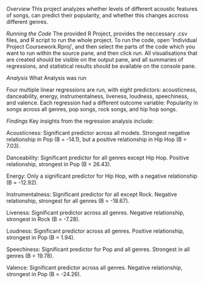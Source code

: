 

_Overview_
This project analyzes whether levels of different acoustic features of songs, can predict their popularity, and whether this changes accross different genres.

_Running the Code_
The provided R Project, provides the neccessary .csv files, and R script to run the whole project.
To run the code, open 'Individual Project Coursework.Rproj', and then select the parts of the code which you want to run within the source pane, and then click run. All visualisations that are created should be visible on the output pane, and all summaries of regressions, and statistical results should be available on the console pane.

_Analysis_
  What Analysis was run

Four multiple linear regressions are run, with eight predictors: acousticness, danceability, energy, instrumentalness, liveness, loudness, speechiness, and valence. Each regression had a different outcome variable: Popularity in songs across all genres, pop songs, rock songs, and hip hop songs.

_Findings_
  Key insights from the regression analysis include:

Acousticness: Significant predictor across all models. Strongest negative relationship in Pop (B = -14.1), but a positive relationship in Hip Hop (B = 7.03).

Danceability: Significant predictor for all genres except Hip Hop. Positive relationship, strongest in Pop (B = 26.43).

Energy: Only a significant predictor for Hip Hop, with a negative relationship (B = -12.92).

Instrumentalness: Significant predictor for all except Rock. Negative relationship, strongest for all genres (B = -18.67).

Liveness: Significant predictor across all genres. Negative relationship, strongest in Rock (B = -7.28).

Loudness: Significant predictor across all genres. Positive relationship, strongest in Pop (B = 1.94).

Speechiness: Significant predictor for Pop and all genres. Strongest in all genres (B = 19.78).

Valence: Significant predictor across all genres. Negative relationship, strongest in Pop (B = -24.26).
